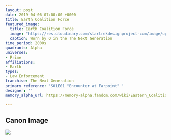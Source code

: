 ```yaml
---
layout: post
date: 2019-04-06 07:00:00 +0000
title: Earth Coalition Force
featured_image:
  title: Earth Coalition Force
  image: "https://res.cloudinary.com/startrekdesignproject-com/image/upload/v1554872481/EarthCoalitionForce.png"
  caption: Worn by Q in the The Next Generation
time_period: 2000s
quadrants: Alpha
universes:
- Prime
affiliations:
- Earth
types:
- Law Enforcement
franchise: The Next Generation
primary_reference: 'S01E01 "Encounter at Farpoint" '
designer: ''
memory_alpha_url: https://memory-alpha.fandom.com/wiki/Eastern_Coalition

---
```

## Canon Image

![](https://res.cloudinary.com/startrekdesignproject-com/image/upload/v1554593865/EarthColaitionForce1.jpg)
